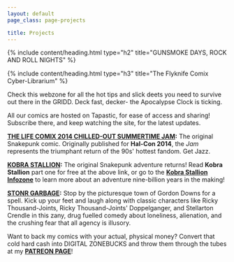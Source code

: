 ```yaml
---
layout: default
page_class: page-projects

title: Projects
---
```



{% include content/heading.html type="h2" title="GUNSMOKE DAYS, ROCK AND ROLL NIGHTS" %}

{% include content/heading.html type="h3" title="The Flyknife Comix Cyber-Librarium" %}

Check this webzone for all the hot tips and slick deets you need to survive out there in the GRIDD. Deck fast, decker-
the Apocalypse Clock is ticking.

All our comics are hosted on Tapastic, for ease of access and sharing! Subscribe there, and keep watching the site, for the latest updates. 

**[THE LIFE COMIX 2014 CHILLED-OUT SUMMERTIME JAM](https://tapastic.com/series/life-comix-jam):** The original Snakepunk comic. Originally published for **Hal-Con 2014**, the *Jam* represents the triumphant return of the 90s' hottest fandom. Get Jazz.

**[KOBRA STALLION](https://tapastic.com/episode/361091):** The original Snakepunk adventure returns! Read **Kobra Stallion** part one for free at the above link, or go to the **[Kobra Stallion Infozone](/kobra)** to learn more about an adventure nine-billion years in the making!

**[STONR GARBAGE](https://tapastic.com/series/stonr-garbage):** Stop by the picturesque town of Gordon Downs for a spell. Kick up your feet and laugh along with classic characters like Ricky Thousand-Joints, Ricky Thousand-Joints' Doppelganger, and Stellarton Crendle in this zany, drug fuelled comedy about loneliness, alienation, and the crushing fear that all agency is illusory. 

Want to back my comics with your actual, physical money? Convert that cold hard cash into DIGITAL ZONEBUCKS and throw them through the tubes at my **[PATREON PAGE](https://www.patreon.com/user?u=2563721)**!